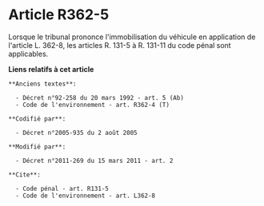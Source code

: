 # Article R362-5

Lorsque le tribunal prononce l'immobilisation du véhicule en application de l'article L. 362-8, les articles R. 131-5 à R.
131-11 du code pénal sont applicables.

**Liens relatifs à cet article**

	**Anciens textes**:

	  - Décret n°92-258 du 20 mars 1992 - art. 5 (Ab)
	  - Code de l'environnement - art. R362-4 (T)

	**Codifié par**:

	  - Décret n°2005-935 du 2 août 2005

	**Modifié par**:

	  - Décret n°2011-269 du 15 mars 2011 - art. 2

	**Cite**:

	  - Code pénal - art. R131-5
	  - Code de l'environnement - art. L362-8
